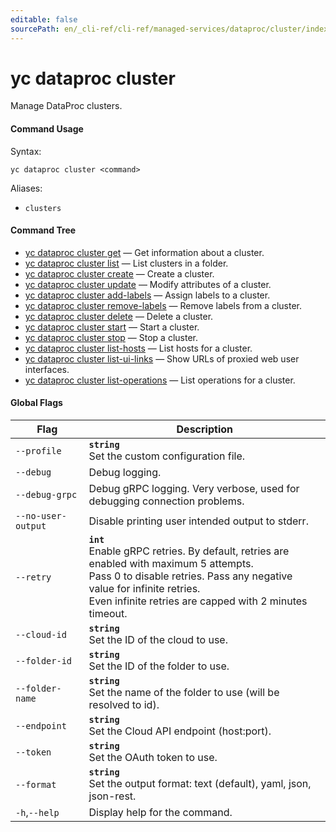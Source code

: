 ```yaml
---
editable: false
sourcePath: en/_cli-ref/cli-ref/managed-services/dataproc/cluster/index.md
---
```


# yc dataproc cluster

Manage DataProc clusters.

#### Command Usage

Syntax: 

`yc dataproc cluster <command>`

Aliases: 

- `clusters`

#### Command Tree

- [yc dataproc cluster get](get.md) — Get information about a cluster.
- [yc dataproc cluster list](list.md) — List clusters in a folder.
- [yc dataproc cluster create](create.md) — Create a cluster.
- [yc dataproc cluster update](update.md) — Modify attributes of a cluster.
- [yc dataproc cluster add-labels](add-labels.md) — Assign labels to a cluster.
- [yc dataproc cluster remove-labels](remove-labels.md) — Remove labels from a cluster.
- [yc dataproc cluster delete](delete.md) — Delete a cluster.
- [yc dataproc cluster start](start.md) — Start a cluster.
- [yc dataproc cluster stop](stop.md) — Stop a cluster.
- [yc dataproc cluster list-hosts](list-hosts.md) — List hosts for a cluster.
- [yc dataproc cluster list-ui-links](list-ui-links.md) — Show URLs of proxied web user interfaces.
- [yc dataproc cluster list-operations](list-operations.md) — List operations for a cluster.

#### Global Flags

| Flag | Description |
|----|----|
|`--profile`|<b>`string`</b><br/>Set the custom configuration file.|
|`--debug`|Debug logging.|
|`--debug-grpc`|Debug gRPC logging. Very verbose, used for debugging connection problems.|
|`--no-user-output`|Disable printing user intended output to stderr.|
|`--retry`|<b>`int`</b><br/>Enable gRPC retries. By default, retries are enabled with maximum 5 attempts.<br/>Pass 0 to disable retries. Pass any negative value for infinite retries.<br/>Even infinite retries are capped with 2 minutes timeout.|
|`--cloud-id`|<b>`string`</b><br/>Set the ID of the cloud to use.|
|`--folder-id`|<b>`string`</b><br/>Set the ID of the folder to use.|
|`--folder-name`|<b>`string`</b><br/>Set the name of the folder to use (will be resolved to id).|
|`--endpoint`|<b>`string`</b><br/>Set the Cloud API endpoint (host:port).|
|`--token`|<b>`string`</b><br/>Set the OAuth token to use.|
|`--format`|<b>`string`</b><br/>Set the output format: text (default), yaml, json, json-rest.|
|`-h`,`--help`|Display help for the command.|
